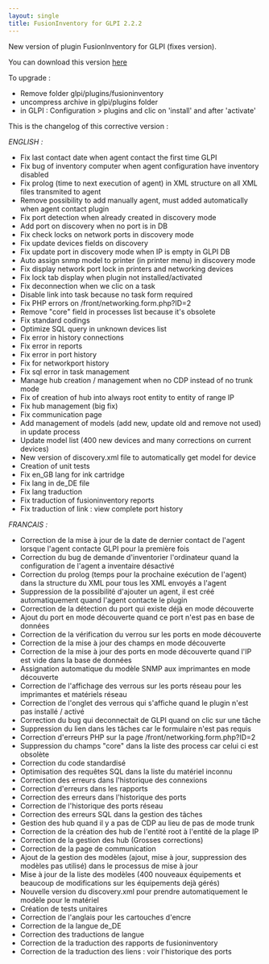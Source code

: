 ```yaml
---
layout: single
title: FusionInventory for GLPI 2.2.2
---
```


<div>

New version of plugin FusionInventory for GLPI (fixes version).

You can download this version [here](http://forge.fusioninventory.org/attachments/download/120/fusioninventory-for-glpi-2.2.2-release.tar.gz)

To upgrade :

* Remove folder glpi/plugins/fusioninventory
* uncompress archive in glpi/plugins folder
* in GLPI : Configuration > plugins and clic on 'install' and after 'activate'



This is the changelog of this corrective version :

<em>ENGLISH :</em>

* Fix last contact date when agent contact the first time GLPI
* Fix bug of inventory computer when agent configuration have inventory disabled
* Fix prolog (time to next execution of agent) in XML structure on all XML files transmited to agent
* Remove possibility to add manually agent, must added automatically when agent contact plugin
* Fix port detection when already created in discovery mode
* Add port on discovery when no port is in DB
* Fix check locks on network ports in discovery mode
* Fix update devices fields on discovery
* Fix update port in discovery mode when IP is empty in GLPI DB
* Auto assign snmp model to printer (in printer menu) in discovery mode
* Fix display network port lock in printers and networking devices
* Fix lock tab display when plugin not installed/activated
* Fix deconnection when we clic on a task
* Disable link into task because no task form required
* Fix PHP errors on /front/networking.form.php?ID=2
* Remove "core" field in processes list because it's obsolete
* Fix standard codings
* Optimize SQL query in unknown devices list
* Fix error in history connections
* Fix error in reports
* Fix error in port history
* Fix for networkport history
* Fix sql error in task management
* Manage hub creation / management when no CDP instead of no trunk mode
* Fix of creation of hub into always root entity to entity of range IP
* Fix hub management (big fix)
* Fix communication page
* Add management of models (add new, update old and remove not used) in update process
* Update model list (400 new devices and many corrections on current devices)
* New version of discovery.xml file to automatically get model for device
* Creation of unit tests
* Fix en_GB lang for ink cartridge
* Fix lang in de_DE file
* Fix lang traduction
* Fix traduction of fusioninventory reports
* Fix traduction of link : view complete port history



<em>FRANCAIS :</em>

* Correction de la mise à jour de la date de dernier contact de l'agent lorsque l'agent contacte GLPI pour la première fois
* Correction du bug de demande d'inventorier l'ordinateur quand la configuration de l'agent a inventaire désactivé
* Correction du prolog (temps pour la prochaine exécution de l'agent) dans la structure du XML pour tous les XML envoyés a l'agent
* Suppression de la possibilité d'ajouter un agent, il est créé automatiquement quand l'agent contacte le plugin
* Correction de la détection du port qui existe déjà en mode découverte
* Ajout du port en mode découverte quand ce port n'est pas en base de données
* Correction de la vérification du verrou sur les ports en mode découverte
* Correction de la mise à jour des champs en mode découverte
* Correction de la mise à jour des ports en mode découverte quand l'IP est vide dans la base de données
* Assignation automatique du modèle SNMP aux imprimantes en mode découverte
* Correction de l'affichage des verrous sur les ports réseau pour les imprimantes et matériels réseau
* Correction de l'onglet des verrous qui s'affiche quand le plugin n'est pas installé / activé
* Correction du bug qui deconnectait de GLPI quand on clic sur une tâche
* Suppression du lien dans les tâches car le formulaire n'est pas requis
* Correction d'erreurs PHP sur la page /front/networking.form.php?ID=2
* Suppression du champs "core" dans la liste des process car celui ci est obsolète
* Correction du code standardisé
* Optimisation des requêtes SQL dans la liste du matériel inconnu
* Correction des erreurs dans l'historique des connexions
* Correction d'erreurs dans les rapports
* Correction des erreurs dans l'historique des ports
* Correction de l'historique des ports réseau
* Correction des erreurs SQL dans la gestion des tâches
* Gestion des hub quand il y a pas de CDP au lieu de pas de mode trunk
* Correction de la création des hub de l'entité root à l'entité de la plage IP
* Correction de la gestion des hub (Grosses corrections)
* Correction de la page de communication
* Ajout de la gestion des modèles (ajout, mise à jour, suppression des modèles pas utilisé) dans le processus de mise à jour
* Mise à jour de la liste des modèles (400 nouveaux équipements et beaucoup de modifications sur les équipements dejà gérés)
* Nouvelle version du discovery.xml pour prendre automatiquement le modèle pour le matériel
* Création de tests unitaires
* Correction de l'anglais pour les cartouches d'encre
* Correction de la langue de_DE
* Correction des traductions de langue
* Correction de la traduction des rapports de fusioninventory
* Correction de la traduction des liens : voir l'historique des ports



</div>
